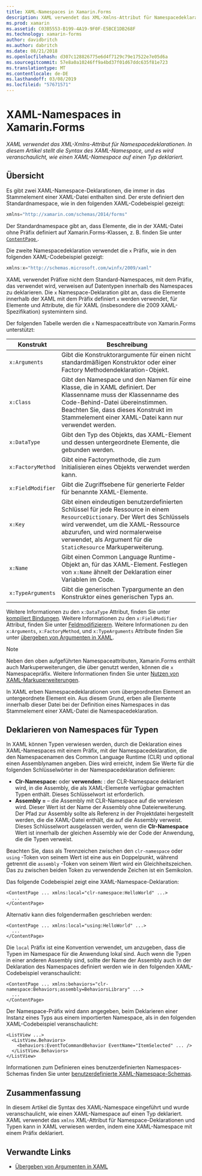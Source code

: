 ```yaml
---
title: XAML-Namespaces in Xamarin.Forms
description: XAML verwendet das XML-Xmlns-Attribut für Namespacedeklarationen. In diesem Artikel stellt die Syntax des XAML-Namespace, und es wird veranschaulicht, wie einen XAML-Namespace auf einen Typ deklariert.
ms.prod: xamarin
ms.assetid: C03B5553-B199-4A19-9F0F-E5BCE1DB268F
ms.technology: xamarin-forms
author: davidbritch
ms.author: dabritch
ms.date: 08/21/2018
ms.openlocfilehash: d307c128826775e6d4f7129c79e17522e7e05d6a
ms.sourcegitcommit: 57e8a0a10246ff9a4bd37f01d67ddc635f81e723
ms.translationtype: MT
ms.contentlocale: de-DE
ms.lasthandoff: 03/08/2019
ms.locfileid: "57671571"
---
```

# <a name="xaml-namespaces-in-xamarinforms"></a>XAML-Namespaces in Xamarin.Forms

_XAML verwendet das XML-Xmlns-Attribut für Namespacedeklarationen. In diesem Artikel stellt die Syntax des XAML-Namespace, und es wird veranschaulicht, wie einen XAML-Namespace auf einen Typ deklariert._

## <a name="overview"></a>Übersicht

Es gibt zwei XAML-Namespace-Deklarationen, die immer in das Stammelement einer XAML-Datei enthalten sind. Der erste definiert den Standardnamespace, wie in den folgenden XAML-Codebeispiel gezeigt:

```csharp
xmlns="http://xamarin.com/schemas/2014/forms"
```

Der Standardnamespace gibt an, dass Elemente, die in der XAML-Datei ohne Präfix definiert auf Xamarin.Forms-Klassen, z. B. finden Sie unter [ `ContentPage` ](xref:Xamarin.Forms.ContentPage).

Die zweite Namespacedeklaration verwendet die `x` Präfix, wie in den folgenden XAML-Codebeispiel gezeigt:

```csharp
xmlns:x="http://schemas.microsoft.com/winfx/2009/xaml"
```

XAML verwendet Präfixe nicht dem Standard-Namespaces, mit dem Präfix, das verwendet wird, verweisen auf Datentypen innerhalb des Namespaces zu deklarieren. Die `x` Namespace-Deklaration gibt an, dass die Elemente innerhalb der XAML mit dem Präfix definiert `x` werden verwendet, für Elemente und Attribute, die für XAML (insbesondere die 2009 XAML-Spezifikation) systemintern sind.

Der folgenden Tabelle werden die `x` Namespaceattribute von Xamarin.Forms unterstützt:

|Konstrukt|Beschreibung|
|--- |--- |
|`x:Arguments`|Gibt die Konstruktorargumente für einen nicht standardmäßigen Konstruktor oder einer Factory Methodendeklaration-Objekt.|
|`x:Class`|Gibt den Namespace und den Namen für eine Klasse, die in XAML definiert. Der Klassenname muss der Klassenname des Code-Behind-Datei übereinstimmen. Beachten Sie, dass dieses Konstrukt im Stammelement einer XAML-Datei kann nur verwendet werden.|
|`x:DataType`|Gibt den Typ des Objekts, das XAML-Element und dessen untergeordnete Elemente, die gebunden werden.|
|`x:FactoryMethod`|Gibt eine Factorymethode, die zum Initialisieren eines Objekts verwendet werden kann.|
|`x:FieldModifier`|Gibt die Zugriffsebene für generierte Felder für benannte XAML-Elemente.|
|`x:Key`|Gibt einen eindeutigen benutzerdefinierten Schlüssel für jede Ressource in einem `ResourceDictionary`. Der Wert des Schlüssels wird verwendet, um die XAML-Ressource abzurufen, und wird normalerweise verwendet, als Argument für die `StaticResource` Markuperweiterung.|
|`x:Name`|Gibt einen Common Language Runtime-Objekt an, für das XAML-Element. Festlegen von `x:Name` ähnelt der Deklaration einer Variablen im Code.|
|`x:TypeArguments`|Gibt die generischen Typargumente an den Konstruktor eines generischen Typs an.|

Weitere Informationen zu den `x:DataType` Attribut, finden Sie unter [kompiliert Bindungen](~/xamarin-forms/app-fundamentals/data-binding/compiled-bindings.md). Weitere Informationen zu den `x:FieldModifier` Attribut, finden Sie unter [Feldmodifizierern](~/xamarin-forms/xaml/field-modifiers.md). Weitere Informationen zu den `x:Arguments`, `x:FactoryMethod`, und `x:TypeArguments` Attribute finden Sie unter [übergeben von Argumenten in XAML](~/xamarin-forms/xaml/passing-arguments.md).

> [!NOTE]
> Neben den oben aufgeführten Namespaceattributen, Xamarin.Forms enthält auch Markuperweiterungen, die über genutzt werden, können die `x` Namespacepräfix. Weitere Informationen finden Sie unter [Nutzen von XAML-Markuperweiterungen](~/xamarin-forms/xaml/markup-extensions/consuming.md).

In XAML erben Namespacedeklarationen vom übergeordneten Element an untergeordnete Element ein. Aus diesem Grund, erben alle Elemente innerhalb dieser Datei bei der Definition eines Namespaces in das Stammelement einer XAML-Datei die Namespacedeklaration.

## <a name="declaring-namespaces-for-types"></a>Deklarieren von Namespaces für Typen

In XAML können Typen verwiesen werden, durch die Deklaration eines XAML-Namespaces mit einem Präfix, mit der Namespacedeklaration, die den Namespacenamen des Common Language Runtime (CLR) und optional einen Assemblynamen angeben. Dies wird erreicht, indem Sie Werte für die folgenden Schlüsselwörter in der Namespacedeklaration definieren:

- **Clr-Namespace:** oder **verwenden:** : der CLR-Namespace deklariert wird, in die Assembly, die als XAML-Elemente verfügbar gemachten Typen enthält. Dieses Schlüsselwort ist erforderlich.
- **Assembly =** – die Assembly mit CLR-Namespace auf die verwiesen wird. Dieser Wert ist der Name der Assembly ohne Dateierweiterung. Der Pfad zur Assembly sollte als Referenz in der Projektdatei hergestellt werden, die die XAML-Datei enthält, die auf die Assembly verweist. Dieses Schlüsselwort ausgelassen werden, wenn die **Clr-Namespace** Wert ist innerhalb der gleichen Assembly wie der Code der Anwendung, die die Typen verweist.

Beachten Sie, dass als Trennzeichen zwischen den `clr-namespace` oder `using` -Token von seinem Wert ist eine aus ein Doppelpunkt, während getrennt die `assembly` -Token von seinem Wert wird ein Gleichheitszeichen. Das zu zwischen beiden Token zu verwendende Zeichen ist ein Semikolon.

Das folgende Codebeispiel zeigt eine XAML-Namespace-Deklaration:

```xaml
<ContentPage ... xmlns:local="clr-namespace:HelloWorld" ...>
  ...
</ContentPage>
```

Alternativ kann dies folgendermaßen geschrieben werden:

```xaml
<ContentPage ... xmlns:local="using:HelloWorld" ...>
  ...
</ContentPage>
```

Die `local` Präfix ist eine Konvention verwendet, um anzugeben, dass die Typen im Namespace für die Anwendung lokal sind. Auch wenn die Typen in einer anderen Assembly sind, sollte der Name der Assembly auch in der Deklaration des Namespaces definiert werden wie in den folgenden XAML-Codebeispiel veranschaulicht:

```xaml
<ContentPage ... xmlns:behaviors="clr-namespace:Behaviors;assembly=BehaviorsLibrary" ...>
  ...
</ContentPage>
```

Der Namespace-Präfix wird dann angegeben, beim Deklarieren einer Instanz eines Typs aus einem importierten Namespace, als in den folgenden XAML-Codebeispiel veranschaulicht:

```xaml
<ListView ...>
  <ListView.Behaviors>
    <behaviors:EventToCommandBehavior EventName="ItemSelected" ... />
  </ListView.Behaviors>
</ListView>
```

Informationen zum Definieren eines benutzerdefinierten Namespaces-Schemas finden Sie unter [benutzerdefinierte XAML-Namespace-Schemas](custom-namespace-schemas.md).

## <a name="summary"></a>Zusammenfassung

In diesem Artikel die Syntax des XAML-Namespace eingeführt und wurde veranschaulicht, wie einen XAML-Namespace auf einen Typ deklariert. XAML verwendet das `xmlns` XML-Attribut für Namespace-Deklarationen und Typen kann in XAML verwiesen werden, indem eine XAML-Namespace mit einem Präfix deklariert.

## <a name="related-links"></a>Verwandte Links

- [Übergeben von Argumenten in XAML](~/xamarin-forms/xaml/passing-arguments.md)
